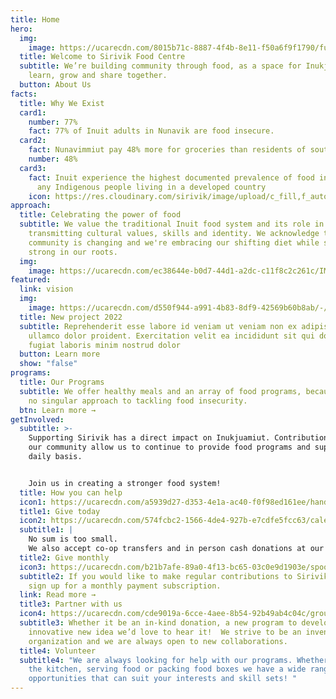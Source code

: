 ```yaml
---
title: Home
hero:
  img:
    image: https://ucarecdn.com/8015b71c-8887-4f4b-8e11-f50a6f9f1790/fullsizeoutput_cad.jpeg
  title: Welcome to Sirivik Food Centre
  subtitle: We’re building community through food, as a space for Inukjuamiut to
    learn, grow and share together.
  button: About Us
facts:
  title: Why We Exist
  card1:
    number: 77%
    fact: 77% of Inuit adults in Nunavik are food insecure.
  card2:
    fact: Nunavimmiut pay 48% more for groceries than residents of southern Quebec.
    number: 48%
  card3:
    fact: Inuit experience the highest documented prevalence of food insecurity of
      any Indigenous people living in a developed country
    icon: https://res.cloudinary.com/sirivik/image/upload/c_fill,f_auto,g_auto,q_auto,w_auto/v1624595951/Icons/icon_globe_ba29q0.svg
approach:
  title: Celebrating the power of food
  subtitle: We value the traditional Inuit food system and its role in
    transmitting cultural values, skills and identity. We acknowledge that our
    community is changing and we're embracing our shifting diet while standing
    strong in our roots.
  img:
    image: https://ucarecdn.com/ec38644e-b0d7-44d1-a2dc-c11f8c2c261c/IMG_2985.jpg
featured:
  link: vision
  img:
    image: https://ucarecdn.com/d550f944-a991-4b83-8df9-42569b60b8ab/-/resize/800x/home_newproject_hubd752fbce31fc073c9262d2738807c9e_1162298_1200x800_fill_q75_box_smart1.jpg
  title: New project 2022
  subtitle: Reprehenderit esse labore id veniam ut veniam non ex adipisicing amet
    ullamco dolor proident. Exercitation velit ea incididunt sit qui do ipsum
    fugiat laboris minim nostrud dolor
  button: Learn more
  show: "false"
programs:
  title: Our Programs
  subtitle: We offer healthy meals and an array of food programs, because there’s
    no singular approach to tackling food insecurity.
  btn: Learn more →
getInvolved:
  subtitle: >-
    Supporting Sirivik has a direct impact on Inukjuamiut. Contributions from
    our community allow us to continue to provide food programs and support on a
    daily basis.


    Join us in creating a stronger food system!
  title: How you can help
  icon1: https://ucarecdn.com/a5939d27-d353-4e1a-ac40-f0f98ed161ee/hand-giving.svg
  title1: Give today
  icon2: https://ucarecdn.com/574fcbc2-1566-4de4-927b-e7cdfe5fcc63/calendar.svg
  subtitle1: |
    No sum is too small.
    We also accept co-op transfers and in person cash donations at our location.
  title2: Give monthly
  icon3: https://ucarecdn.com/b21b7afe-89a0-4f13-bc65-03c0e9d1903e/spoon-knife.svg
  subtitle2: If you would like to make regular contributions to Sirivik you can
    sign up for a monthly payment subscription.
  link: Read more →
  title3: Partner with us
  icon4: https://ucarecdn.com/cde9019a-6cce-4aee-8b54-92b49ab4c04c/group.svg
  subtitle3: Whether it be an in-kind donation, a new program to develop or an
    innovative new idea we’d love to hear it!  We strive to be an inventive
    organization and we are always open to new collaborations.
  title4: Volunteer
  subtitle4: "We are always looking for help with our programs. Whether it’s in
    the kitchen, serving food or packing food boxes we have a wide range of
    opportunities that can suit your interests and skill sets! "
---
```

